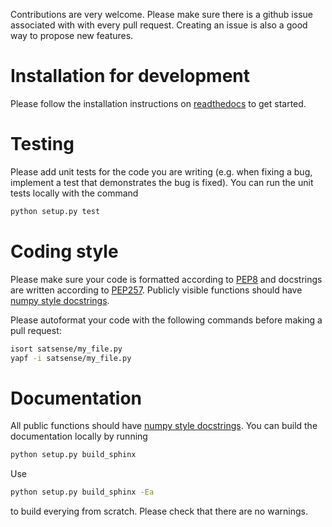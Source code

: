 Contributions are very welcome. Please make sure there is a github issue
associated with with every pull request. Creating an issue is also a good
way to propose new features.

# Installation for development

Please follow the installation instructions on
[readthedocs](https://satsense.readthedocs.io/en/latest/installation.html)
to get started.

# Testing

Please add unit tests for the code you are writing (e.g. when fixing a bug, implement
a test that demonstrates the bug is fixed). You can run the unit tests locally
with the command

```python
python setup.py test
```

# Coding style

Please make sure your code is formatted according to
[PEP8](https://www.python.org/dev/peps/pep-0008/) and docstrings are written
according to [PEP257](https://www.python.org/dev/peps/pep-0257/). Publicly visible
functions should have
[numpy style docstrings](https://sphinxcontrib-napoleon.readthedocs.io/en/latest/example_numpy.html).

Please autoformat your code with the following commands before making a pull request:

```bash
isort satsense/my_file.py
yapf -i satsense/my_file.py
```

# Documentation

All public functions should have [numpy style docstrings](https://sphinxcontrib-napoleon.readthedocs.io/en/latest/example_numpy.html).
You can build the documentation locally by running

```bash
python setup.py build_sphinx
```

Use

```bash
python setup.py build_sphinx -Ea
```

to build everying from scratch. Please check that there are no warnings.
